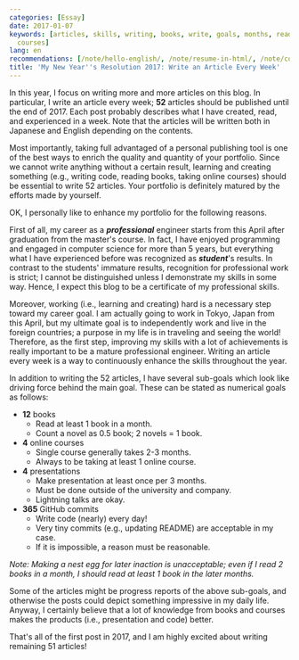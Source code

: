```yaml
---
categories: [Essay]
date: 2017-01-07
keywords: [articles, skills, writing, books, write, goals, months, read, professional,
  courses]
lang: en
recommendations: [/note/hello-english/, /note/resume-in-html/, /note/coursera-scala-capstone/]
title: 'My New Year''s Resolution 2017: Write an Article Every Week'
---
```


In this year, I focus on writing more and more articles on this blog. In particular, I write an article every week; **52** articles should be published until the end of 2017. Each post probably describes what I have created, read, and experienced in a week. Note that the articles will be written both in Japanese and English depending on the contents.

Most importantly, taking full advantaged of a personal publishing tool is one of the best ways to enrich the quality and quantity of your portfolio. Since we cannot write anything without a certain result, learning and creating something (e.g., writing code, reading books, taking online courses) should be essential to write 52 articles. Your portfolio is definitely matured by the efforts made by yourself.

OK, I personally like to enhance my portfolio for the following reasons.

First of all, my career as a ***professional*** engineer starts from this April after graduation from the master's course. In fact, I have enjoyed programming and engaged in computer science for more than 5 years, but everything what I have experienced before was recognized as ***student***'s results. In contrast to the students' immature results, recognition for professional work is strict; I cannot be distinguished unless I demonstrate my skills in some way. Hence, I expect this blog to be a certificate of my professional skills.

Moreover, working (i.e., learning and creating) hard is a necessary step toward my career goal. I am actually going to work in Tokyo, Japan from this April, but my ultimate goal is to independently work and live in the foreign countries; a purpose in my life is in traveling and seeing the world! Therefore, as the first step, improving my skills with a lot of achievements is really important to be a mature professional engineer. Writing an article every week is a way to continuously enhance the skills throughout the year.

In addition to writing the 52 articles, I have several sub-goals which look like driving force behind the main goal. These can be stated as numerical goals as follows:

- **12** books
	- Read at least 1 book in a month.
	- Count a novel as 0.5 book; 2 novels = 1 book.
- **4** online courses 
	- Single course generally takes 2-3 months.
	- Always to be taking at least 1 online course.
- **4** presentations
	- Make presentation at least once per 3 months.
	- Must be done outside of the university and company.
	- Lightning talks are okay.
- **365** GitHub commits
	- Write code (nearly) every day!
	- Very tiny commits (e.g., updating README) are acceptable in my case.
	- If it is impossible, a reason must be reasonable.
	
*Note: Making a nest egg for later inaction is unacceptable; even if I read 2 books in a month, I should read at least 1 book in the later months.*

Some of the articles might be progress reports of the above sub-goals, and otherwise the posts could depict something impressive in my daily life. Anyway, I certainly believe that a lot of knowledge from books and courses makes the products (i.e., presentation and code) better.

That's all of the first post in 2017, and I am highly excited about writing remaining 51 articles!